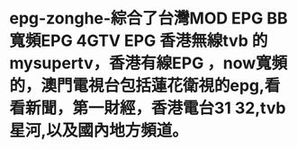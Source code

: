 # epg-zonghe-綜合了台灣MOD EPG BB寬頻EPG 4GTV EPG 香港無線tvb 的mysupertv，香港有線EPG ，now寬頻的，澳門電視台包括蓮花衛視的epg,看看新聞，第一財經，香港電台31 32,tvb星河,以及國內地方頻道。
